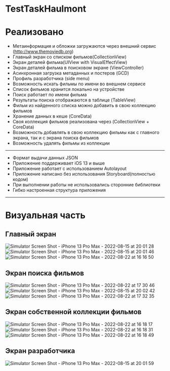 # TestTaskHaulmont

# Реализовано
- Метаинформация и обложки загружаются через внешний сервис (http://www.themoviedb.org)
- Главный экран со списком фильмов(CollectionView)
- Экран деталей фильма(UIView with VisualEffectView)
- Экран деталей фильма в поисковом экране (ViewController)
- Асинхронная загрузка метаданных и постеров (GCD)
- Профиль разработчика (side menu)
- Возможность искать фильмы по имени во внешнем сервисе
- Список фильмов хранится локально на устройстве
- Поиск работает по имени фильма
- Результаты поиска отображаются в таблице (TableView)
- Фильм из найденного списка можно добавить в свою коллекцию фильмов
- Хранение данных в кеше (CoreData)
- Своя коллекция фильмов реализована через (CollectionView + CoreData)
- Возможность добавлять в свою коллекцию фильмы как с главного экрана, так и с экрана поиска фильмов
- Возможность удалять фильмы из коллекции
---
- Формат выдачи данных JSON
- Приложение  поддерживает iOS 13 и выше
- Приложение работает с использованием Autolayout
- Приложение написано без использования Storyboard(полностью кодом)
- При выполнении работы не использовались сторонние библиотеки
- Гибко настроенная структура приложения 
---
# Визуальная часть
## Главный экран
![Simulator Screen Shot - iPhone 13 Pro Max - 2022-08-15 at 20 01 28](https://user-images.githubusercontent.com/100344157/185918501-fdec9972-2f5a-426c-b4c6-dcdc95fc7a21.png)
![Simulator Screen Shot - iPhone 13 Pro Max - 2022-08-15 at 20 01 46](https://user-images.githubusercontent.com/100344157/185918527-63ce2ffb-1317-4a95-a6d1-6319064de376.png)
![Simulator Screen Shot - iPhone 13 Pro Max - 2022-08-22 at 16 16 50](https://user-images.githubusercontent.com/100344157/185919718-b7a42a33-fb70-410d-b1fb-a03a56630f09.png)

## Экран поиска фильмов
![Simulator Screen Shot - iPhone 13 Pro Max - 2022-08-22 at 17 30 46](https://user-images.githubusercontent.com/100344157/185933299-86ece3cb-4f06-496c-bd67-ee3e043e3dc8.png)
![Simulator Screen Shot - iPhone 13 Pro Max - 2022-08-15 at 20 02 42](https://user-images.githubusercontent.com/100344157/185918629-9dc6e4c3-76e8-49b2-89b6-c0ad12a64901.png)
![Simulator Screen Shot - iPhone 13 Pro Max - 2022-08-22 at 17 32 35](https://user-images.githubusercontent.com/100344157/185933566-05a3a4f9-30c7-440a-a628-9e26febf57c1.png)


## Экран собственной коллекции фильмов
![Simulator Screen Shot - iPhone 13 Pro Max - 2022-08-22 at 16 18 17](https://user-images.githubusercontent.com/100344157/185919677-eaf75a87-a525-413a-bc3f-44098314b926.png)
![Simulator Screen Shot - iPhone 13 Pro Max - 2022-08-22 at 16 18 31](https://user-images.githubusercontent.com/100344157/185919693-76b6f810-bfc1-410c-aff3-5eb35c413f4e.png)
![Simulator Screen Shot - iPhone 13 Pro Max - 2022-08-22 at 16 18 49](https://user-images.githubusercontent.com/100344157/185919701-4a5c0b37-dd09-488e-9d3f-738f2bd20fff.png)

## Экран разработчика
![Simulator Screen Shot - iPhone 13 Pro Max - 2022-08-15 at 20 01 59](https://user-images.githubusercontent.com/100344157/185918668-4540baaa-3a8a-4fb3-bde3-21ce43184428.png)
